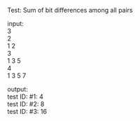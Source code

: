 Test: Sum of bit differences among all pairs<br />

input: <br />
3<br />
2<br />
1 2<br />
3<br />
1 3 5<br />
4<br />
1 3 5 7<br />

output:<br />
test ID: #1: 4<br />
test ID: #2: 8<br />
test ID: #3: 16<br />